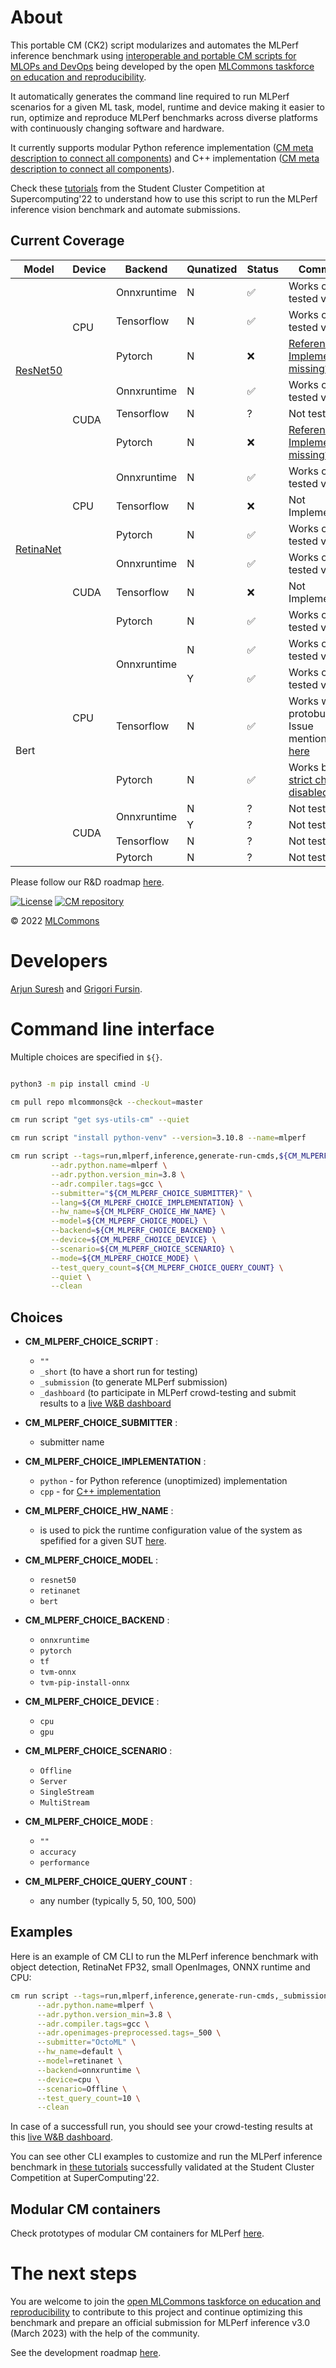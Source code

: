 # About

This portable CM (CK2) script modularizes and automates the MLPerf inference benchmark using 
[interoperable and portable CM scripts for MLOPs and DevOps](https://github.com/mlcommons/ck/blob/master/docs/list_of_scripts.md)
being developed by the open [MLCommons taskforce on education and reproducibility](https://github.com/mlcommons/ck/blob/master/docs/mlperf-education-workgroup.md).

It automatically generates the command line required to run MLPerf scenarios for a given ML task, model, runtime and device
making it easier to run, optimize and reproduce MLPerf benchmarks across diverse platforms with continuously changing software and hardware.

It currently supports modular Python reference implementation 
([CM meta description to connect all components](https://github.com/mlcommons/ck/blob/master/cm-mlops/script/app-mlperf-inference/_cm.yaml))
and C++ implementation 
([CM meta description to connect all components](https://github.com/mlcommons/ck/blob/master/cm-mlops/script/app-mlperf-inference-cpp/_cm.yaml)).

Check these [tutorials](https://github.com/mlcommons/ck/blob/master/docs/tutorials/sc22-scc-mlperf.md) from the Student Cluster Competition
at Supercomputing'22 to understand how to use this script to run the MLPerf inference vision benchmark and automate submissions.

## Current Coverage
<table>
<thead>
  <tr>
    <th>Model</th>
    <th>Device</th>
    <th>Backend</th>
    <th>Qunatized</th>
    <th>Status</th>
    <th>Comments</th>
  </tr>
</thead>
<tbody>
  <tr>
    <td rowspan="6"><a href="https://github.com/mlcommons/inference/blob/master/.github/workflows/test-resnet50.yml">ResNet50</a></td>
    <td rowspan="3">CPU</td>
    <td>Onnxruntime</td>
    <td>N</td>
    <td>✅</td>
    <td>Works on all tested versions</td>
  </tr>
  <tr>
    <td>Tensorflow</td>
    <td>N</td>
    <td>✅</td>
    <td>Works on all tested versions</td>
  </tr>
  <tr>
    <td>Pytorch</td>
    <td>N</td>
    <td>❌</td>
    <td><a href="https://github.com/mlcommons/inference/issues/828">Reference Implementation missing?</a></td>
  </tr>
  <tr>
    <td rowspan="3">CUDA</td>
    <td>Onnxruntime</td>
    <td>N</td>
    <td>✅</td>
    <td>Works on all tested versions</td>
  </tr>
  <tr>
    <td>Tensorflow</td>
    <td>N</td>
    <td>?</td>
    <td>Not tested</td>
  </tr>
  <tr>
    <td>Pytorch</td>
    <td>N</td>
    <td>❌</td>
    <td><a href="https://github.com/mlcommons/inference/issues/828">Reference Implementation missing?</a></td>
  </tr>
  <tr>
    <td rowspan="6"><a href="https://github.com/mlcommons/inference/blob/master/.github/workflows/test-retinanet.yml">RetinaNet</a></td>
    <td rowspan="3">CPU</td>
    <td>Onnxruntime</td>
    <td>N</td>
    <td>✅</td>
    <td>Works on all tested versions</td>
  </tr>
  <tr>
    <td>Tensorflow</td>
    <td>N</td>
    <td>❌</td>
    <td>Not Implementted</td>
  </tr>
  <tr>
    <td>Pytorch</td>
    <td>N</td>
    <td>✅</td>
    <td>Works on all tested versions</td>
  </tr>
  <tr>
    <td rowspan="3">CUDA</td>
    <td>Onnxruntime</td>
    <td>N</td>
    <td>✅</td>
    <td>Works on all tested versions</td>
  </tr>
  <tr>
    <td>Tensorflow</td>
    <td>N</td>
    <td>❌</td>
    <td>Not Implemented</td>
  </tr>
  <tr>
    <td>Pytorch</td>
    <td>N</td>
    <td>✅</td>
    <td>Works on all tested versions</td>
  </tr>
  <tr>
    <td rowspan="8">Bert</td>
    <td rowspan="4">CPU</td>
    <td rowspan="2">Onnxruntime</td>
    <td>N</td>
    <td>✅</td>
    <td>Works on all tested versions</td>
  </tr>
  <tr>
    <td>Y</td>
    <td>✅</td>
    <td>Works on all tested versions</td>
  </tr>
  <tr>
    <td>Tensorflow</td>
    <td>N</td>
    <td>✅</td>
    <td>
Works with protobuf 3.19. Issue mentioned <a href="https://github.com/mlcommons/inference/issues/1276">here</a>
    </td>
  </tr>
  <tr>
    <td>Pytorch</td>
    <td>N</td>
    <td>✅</td>
    <td>
Works but with <a href="https://github.com/mlcommons/inference/issues/1288">strict check disabled</a>
</td>
  </tr>
  <tr>
    <td rowspan="4">CUDA</td>
    <td rowspan="2">Onnxruntime</td>
    <td>N</td>
    <td>?</td>
    <td>Not tested</td>
  </tr>
  <tr>
    <td>Y</td>
    <td>?</td>
    <td>Not tested</td>
  </tr>
  <tr>
    <td>Tensorflow</td>
    <td>N</td>
    <td>?</td>
    <td>Not tested</td>
  </tr>
  <tr>
    <td>Pytorch</td>
    <td>N</td>
    <td>?</td>
    <td>Not tested</td>
  </tr>
</tbody>
</table>

Please follow our R&D roadmap [here](https://github.com/mlcommons/ck/issues/536).

[![License](https://img.shields.io/badge/License-Apache%202.0-green)](https://github.com/mlcommons/ck/tree/master/cm)
[![CM repository](https://img.shields.io/badge/Collective%20Mind-compatible-blue)](https://github.com/mlcommons/ck)

&copy; 2022 [MLCommons](https://mlcommons.org)<br>

# Developers

[Arjun Suresh](https://www.linkedin.com/in/arjunsuresh)
and [Grigori Fursin]( https://cKnowledge.io/@gfursin ).


# Command line interface

Multiple choices are specified in `${}`.


```bash

python3 -m pip install cmind -U

cm pull repo mlcommons@ck --checkout=master

cm run script "get sys-utils-cm" --quiet

cm run script "install python-venv" --version=3.10.8 --name=mlperf

cm run script --tags=run,mlperf,inference,generate-run-cmds,${CM_MLPERF_CHOICE_SCRIPT} \
         --adr.python.name=mlperf \
         --adr.python.version_min=3.8 \
         --adr.compiler.tags=gcc \
         --submitter="${CM_MLPERF_CHOICE_SUBMITTER}" \
         --lang=${CM_MLPERF_CHOICE_IMPLEMENTATION} \
         --hw_name=${CM_MLPERF_CHOICE_HW_NAME} \
         --model=${CM_MLPERF_CHOICE_MODEL} \
         --backend=${CM_MLPERF_CHOICE_BACKEND} \
         --device=${CM_MLPERF_CHOICE_DEVICE} \
         --scenario=${CM_MLPERF_CHOICE_SCENARIO} \
         --mode=${CM_MLPERF_CHOICE_MODE} \
         --test_query_count=${CM_MLPERF_CHOICE_QUERY_COUNT} \
         --quiet \
         --clean

```

## Choices

* **CM_MLPERF_CHOICE_SCRIPT** : 
  * `""`
  * `_short` (to have a short run for testing)
  * `_submission` (to generate MLPerf submission)
  * `_dashboard` (to participate in MLPerf crowd-testing and submit results to a [live W&B dashboard](https://wandb.ai/cmind/cm-mlperf-dse-testing/table?workspace=user-gfursin)

* **CM_MLPERF_CHOICE_SUBMITTER** : 
  * submitter name

* **CM_MLPERF_CHOICE_IMPLEMENTATION** : 
  * `python` - for Python reference (unoptimized) implementation
  * `cpp` - for [C++ implementation](../app-mlperf-inference-cpp)


* **CM_MLPERF_CHOICE_HW_NAME** : 

  * is used to pick the runtime configuration value of the system as spefified for a given SUT 
    [here](../get-mlperf-inference-sut-configs).

* **CM_MLPERF_CHOICE_MODEL** :
  * `resnet50`
  * `retinanet`
  * `bert`


* **CM_MLPERF_CHOICE_BACKEND** :
  * `onnxruntime`
  * `pytorch`
  * `tf`
  * `tvm-onnx`
  * `tvm-pip-install-onnx`


* **CM_MLPERF_CHOICE_DEVICE** :
  * `cpu`
  * `gpu`

* **CM_MLPERF_CHOICE_SCENARIO** :
  * `Offline`
  * `Server`
  * `SingleStream`
  * `MultiStream`

* **CM_MLPERF_CHOICE_MODE** :
  * `""`
  * `accuracy`
  * `performance`

* **CM_MLPERF_CHOICE_QUERY_COUNT** :
  * any number (typically 5, 50, 100, 500)



## Examples

Here is an example of CM CLI to run the MLPerf inference benchmark
with object detection, RetinaNet FP32, small OpenImages, ONNX runtime and CPU:

```bash
cm run script --tags=run,mlperf,inference,generate-run-cmds,_submission,_short,_dashboard \
      --adr.python.name=mlperf \
      --adr.python.version_min=3.8 \
      --adr.compiler.tags=gcc \
      --adr.openimages-preprocessed.tags=_500 \
      --submitter="OctoML" \
      --hw_name=default \
      --model=retinanet \
      --backend=onnxruntime \
      --device=cpu \
      --scenario=Offline \
      --test_query_count=10 \
      --clean
```

In case of a successfull run, you should see your crowd-testing results at this 
[live W&B dashboard](https://wandb.ai/cmind/cm-mlperf-dse-testing/table?workspace=user-gfursin).

You can see other CLI examples to customize and run the MLPerf inference benchmark
in [these tutorials](https://github.com/mlcommons/ck/blob/master/docs/tutorials/sc22-scc-mlperf.md) 
successfully validated at the Student Cluster Competition at SuperComputing'22.


## Modular CM containers

Check prototypes of modular CM containers for MLPerf [here](modular-cm-containers).


# The next steps

You are welcome to join the [open MLCommons taskforce on education and reproducibility](../mlperf-education-workgroup.md)
to contribute to this project and continue optimizing this benchmark and prepare an official submission 
for MLPerf inference v3.0 (March 2023) with the help of the community.

See the development roadmap [here](https://github.com/mlcommons/ck/issues/536).


